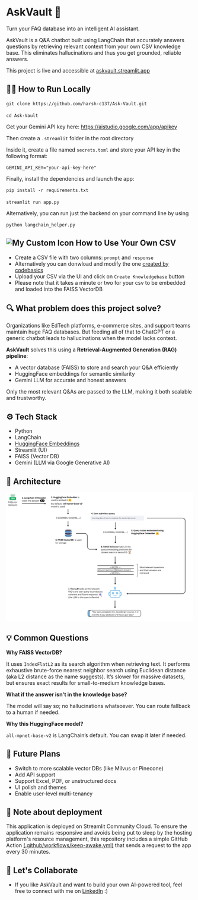 # AskVault 🧠  
Turn your FAQ database into an intelligent AI assistant.

AskVault is a Q&A chatbot built using LangChain that accurately answers questions by retrieving relevant context from your own CSV knowledge base. This eliminates  hallucinations and thus you get grounded, reliable answers.

This project is live and accessible at [askvault.streamlit.app](https://askvault.streamlit.app/)



## 🧑‍💻 How to Run Locally

```
git clone https://github.com/harsh-c137/Ask-Vault.git

cd Ask-Vault
```
Get your Gemini API key here: https://aistudio.google.com/app/apikey

Then create a `.streamlit` folder in the root directory

Inside it, create a file named `secrets.toml` and store your API key in the following format:

```
GEMINI_API_KEY="your-api-key-here"
```

Finally, install the dependencies and launch the app:

```
pip install -r requirements.txt

streamlit run app.py
```

Alternatively, you can run just the backend on your command line by using
```
python langchain_helper.py
```

## <img src="https://cdn-icons-png.flaticon.com/512/9159/9159105.png" alt="My Custom Icon" width="26" height="26"> How to Use Your Own CSV

- Create a CSV file with two columns: `prompt` and `response`
- Alternatively you can donwload and modify the one [created by codebasics](https://github.com/harsh-c137/Ask-Vault/blob/main/codebasics_faqs.csv)
- Upload your CSV via the UI and click on `Create Knowledgebase` button
- Please note that it takes a minute or two for your csv to be embedded and loaded into the FAISS VectorDB

## 🔍 What problem does this project solve?

Organizations like EdTech platforms, e-commerce sites, and support teams maintain huge FAQ databases. But feeding all of that to ChatGPT or a generic chatbot leads to hallucinations when the model lacks context.

**AskVault** solves this using a **Retrieval-Augmented Generation (RAG) pipeline**:
- A vector database (FAISS) to store and search your Q&A efficiently
- HuggingFace embeddings for semantic similarity
- Gemini LLM for accurate and honest answers

Only the most relevant Q&As are passed to the LLM, making it both scalable and trustworthy.

## ⚙️ Tech Stack

- Python
- LangChain
- [HuggingFace Embeddings](https://huggingface.co/sentence-transformers/all-mpnet-base-v2)
- Streamlit (UI)
- FAISS (Vector DB)
- Gemini (LLM via Google Generative AI)

## 🧩 Architecture
![My Architecture](./AskVault-Architecture.png)

## 💡 Common Questions
**Why FAISS VectorDB?**

It uses `IndexFlatL2` as its search algorithm when retrieving text. It performs exhaustive brute-force nearest neighbor search using Euclidean distance (aka L2 distance as the name suggests). It’s slower for massive datasets, but ensures exact results for small-to-medium knowledge bases.

**What if the answer isn't in the knowledge base?**

The model will say so; no hallucinations whatsoever. You can route fallback to a human if needed.

**Why this HuggingFace model?**

`all-mpnet-base-v2` is LangChain’s default. You can swap it later if needed.

## 🚀 Future Plans
- Switch to more scalable vector DBs (like Milvus or Pinecone)
- Add API support
- Support Excel, PDF, or unstructured docs
- UI polish and themes
- Enable user-level multi-tenancy

## 📝 Note about deployment
This application is deployed on Streamlit Community Cloud. To ensure the application remains responsive and avoids being put to sleep by the hosting platform's resource management, this repository includes a simple GitHub Action [(.github/workflows/keep-awake.yml)](https://github.com/harsh-c137/Ask-Vault/blob/main/.github/workflows/keep-awake.yaml) that sends a request to the app every 30 minutes.

## 🤝 Let's Collaborate
- If you like AskVault and want to build your own AI-powered tool, feel free to connect with me on [LinkedIn](https://www.linkedin.com/in/harsh-deshpande-v1/) :)

